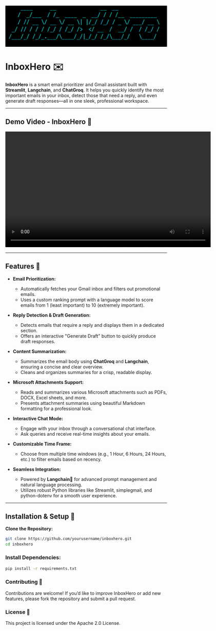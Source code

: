 <!-- Logo -->
<p align="center">
  <img src="assets/logo.png" alt="InboxHero Logo" width="600">
</p>

# InboxHero ✉️

**InboxHero** is a smart email prioritizer and Gmail assistant built with **Streamlit**, **Langchain**, and **ChatGroq**. It helps you quickly identify the most important emails in your inbox, detect those that need a reply, and even generate draft responses—all in one sleek, professional workspace.

---

## Demo Video - InboxHero 🎥

<p align="center">
  <video width="640" height="360" controls>
    <source src="https://github.com/user-attachments/assets/8e79293d-2659-4a83-bdfc-bbc185120fdf" type="video/mp4">
  </video>
</p>

---

## Features 🚀

- **Email Prioritization:**  
  - Automatically fetches your Gmail inbox and filters out promotional emails.
  - Uses a custom ranking prompt with a language model to score emails from 1 (least important) to 10 (extremely important).

- **Reply Detection & Draft Generation:**  
  - Detects emails that require a reply and displays them in a dedicated section.
  - Offers an interactive "Generate Draft" button to quickly produce draft responses.

- **Content Summarization:**  
  - Summarizes the email body using **ChatGroq** and **Langchain**, ensuring a concise and clear overview.
  - Cleans and organizes summaries for a crisp, readable display.

- **Microsoft Attachments Support:**  
  - Reads and summarizes various Microsoft attachments such as PDFs, DOCX, Excel sheets, and more.
  - Presents attachment summaries using beautiful Markdown formatting for a professional look.

- **Interactive Chat Mode:**  
  - Engage with your inbox through a conversational chat interface.
  - Ask queries and receive real-time insights about your emails.

- **Customizable Time Frame:**  
  - Choose from multiple time windows (e.g., 1 Hour, 6 Hours, 24 Hours, etc.) to filter emails based on recency.

- **Seamless Integration:**  
  - Powered by **Langchain**🦜 for advanced prompt management and natural language processing.
  - Utilizes robust Python libraries like Streamlit, simplegmail, and python-dotenv for a smooth user experience.

---

## Installation & Setup 🔧

**Clone the Repository:**
   ```bash
   git clone https://github.com/yourusername/inboxhero.git
   cd inboxhero
   ```

### Install Dependencies:

```bash
pip install -r requirements.txt
```

### Contributing 🤝
Contributions are welcome! If you’d like to improve InboxHero or add new features, please fork the repository and submit a pull request.

### License 📄
This project is licensed under the Apache 2.0 License.